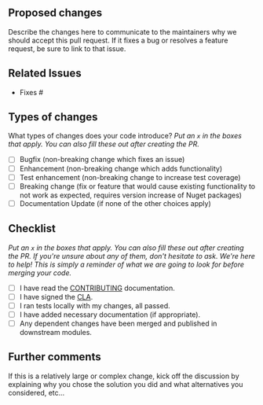 ## Proposed changes

Describe the changes here to communicate to the maintainers why we should accept this pull request. If it fixes a bug or resolves a feature request, be sure to link to that issue.

## Related Issues

- Fixes #

## Types of changes

What types of changes does your code introduce?
_Put an `x` in the boxes that apply. You can also fill these out after creating the PR._

- [ ] Bugfix (non-breaking change which fixes an issue)
- [ ] Enhancement (non-breaking change which adds functionality)
- [ ] Test enhancement (non-breaking change to increase test coverage)
- [ ] Breaking change (fix or feature that would cause existing functionality to not work as expected, requires version increase of Nuget packages)
- [ ] Documentation Update (if none of the other choices apply)

## Checklist

_Put an `x` in the boxes that apply. You can also fill these out after creating the PR. If you're unsure about any of them, don't hesitate to ask. We're here to help! This is simply a reminder of what we are going to look for before merging your code._

- [ ] I have read the [CONTRIBUTING](https://github.com/technosoftware-gmbh/opcdaaehda-solution-net/blob/master/CONTRIBUTING.md) documentation.
- [ ] I have signed the [CLA](https://cla-assistant.io/technosoftware-gmbh/opcdaaehda-solution-net).
- [ ] I ran tests locally with my changes, all passed.
- [ ] I have added necessary documentation (if appropriate).
- [ ] Any dependent changes have been merged and published in downstream modules.

## Further comments

If this is a relatively large or complex change, kick off the discussion by explaining why you chose the solution you did and what alternatives you considered, etc...
